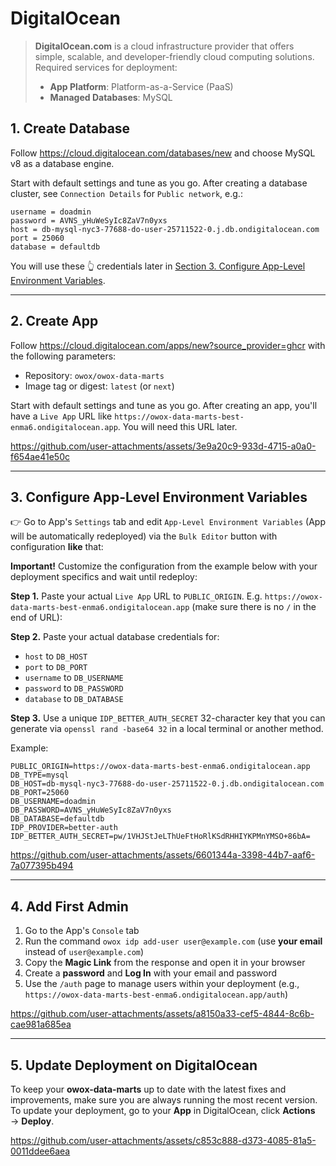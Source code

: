 # DigitalOcean

> **DigitalOcean.com** is a cloud infrastructure provider that offers simple, scalable, and developer-friendly cloud computing solutions. Required services for deployment:
>
> * **App Platform**: Platform-as-a-Service (PaaS)
> * **Managed Databases**: MySQL

## 1. Create Database

Follow <https://cloud.digitalocean.com/databases/new> and choose MySQL v8 as a database engine.

Start with default settings and tune as you go. After creating a database cluster, see `Connection Details` for `Public network`, e.g.:

```text
username = doadmin
password = AVNS_yHuWeSyIc8ZaV7n0yxs
host = db-mysql-nyc3-77688-do-user-25711522-0.j.db.ondigitalocean.com
port = 25060
database = defaultdb
```

You will use these 👆 credentials later in [Section 3. Configure App-Level Environment Variables](#3-configure-app-level-environment-variables).

---

## 2. Create App

Follow <https://cloud.digitalocean.com/apps/new?source_provider=ghcr> with the following parameters:

* Repository: `owox/owox-data-marts`
* Image tag or digest: `latest` (or `next`)

Start with default settings and tune as you go. After creating an app, you'll have a `Live App` URL like `https://owox-data-marts-best-enma6.ondigitalocean.app`. You will need this URL later.

<https://github.com/user-attachments/assets/3e9a20c9-933d-4715-a0a0-f654ae41e50c>

---

## 3. Configure App-Level Environment Variables

👉 Go to App's `Settings` tab and edit `App-Level Environment Variables` (App will be automatically redeployed) via the `Bulk Editor` button with configuration **like** that:

**Important!** Customize the configuration from the example below with your deployment specifics and wait until redeploy:

**Step 1.** Paste your actual `Live App` URL to `PUBLIC_ORIGIN`. E.g. `https://owox-data-marts-best-enma6.ondigitalocean.app` (make sure there is no `/` in the end of URL):

**Step 2.** Paste your actual database credentials for:

* `host` to `DB_HOST`
* `port` to `DB_PORT`
* `username` to `DB_USERNAME`
* `password` to `DB_PASSWORD`
* `database` to `DB_DATABASE`

**Step 3.** Use a unique `IDP_BETTER_AUTH_SECRET` 32-character key that you can generate via `openssl rand -base64 32` in a local terminal or another method.

Example:

```text
PUBLIC_ORIGIN=https://owox-data-marts-best-enma6.ondigitalocean.app
DB_TYPE=mysql
DB_HOST=db-mysql-nyc3-77688-do-user-25711522-0.j.db.ondigitalocean.com
DB_PORT=25060
DB_USERNAME=doadmin
DB_PASSWORD=AVNS_yHuWeSyIc8ZaV7n0yxs
DB_DATABASE=defaultdb
IDP_PROVIDER=better-auth
IDP_BETTER_AUTH_SECRET=pw/1VHJStJeLThUeFtHoRlKSdRHHIYKPMnYMSO+86bA=
```

<https://github.com/user-attachments/assets/6601344a-3398-44b7-aaf6-7a077395b494>

---

## 4. Add First Admin

1. Go to the App's `Console` tab
2. Run the command `owox idp add-user user@example.com` (use **your email** instead of `user@example.com`)
3. Copy the **Magic Link** from the response and open it in your browser
4. Create a **password** and **Log In** with your email and password
5. Use the `/auth` page to manage users within your deployment (e.g., `https://owox-data-marts-best-enma6.ondigitalocean.app/auth`)

<https://github.com/user-attachments/assets/a8150a33-cef5-4844-8c6b-cae981a685ea>

---

## 5. Update Deployment on DigitalOcean

To keep your **owox-data-marts** up to date with the latest fixes and improvements, make sure you are always running the most recent version.  
To update your deployment, go to your **App** in DigitalOcean, click **Actions** → **Deploy**.

<https://github.com/user-attachments/assets/c853c888-d373-4085-81a5-0011ddee6aea>
